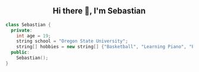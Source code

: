 <h2 align="center">Hi there 👋, I'm Sebastian</h2>

```cpp
class Sebastian {
  private:
    int age = 19;
    string school = "Oregon State University";
    string[] hobbies = new string[] {"Basketball", "Learning Piano", "Poker", "Video Games"}
  public:
    Sebastian();
}
```
